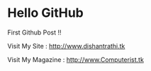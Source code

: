 # Hello GitHub

First Github Post !!

Visit My Site : http://www.dishantrathi.tk

Visit My Magazine : http://www.Computerist.tk
